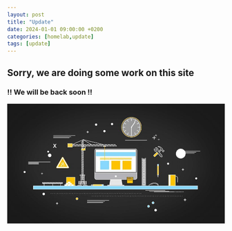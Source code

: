 ```yaml
---
layout: post
title: "Update"
date: 2024-01-01 09:00:00 +0200
categories: [homelab,update]
tags: [update]
---
```


## Sorry, we are doing some work on this site
### !! We will be back soon !!

![](/template/images/website-under-construction.jpg)
